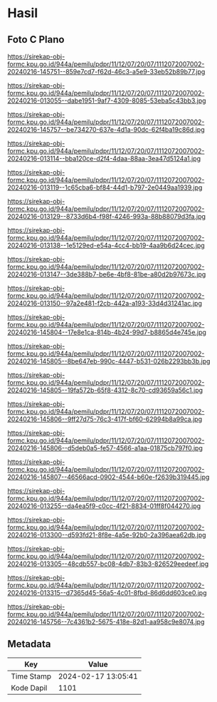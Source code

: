 # Hasil

## Foto C Plano

https://sirekap-obj-formc.kpu.go.id/944a/pemilu/pdpr/11/12/07/20/07/1112072007002-20240216-145751--859e7cd7-f62d-46c3-a5e9-33eb52b89b77.jpg

https://sirekap-obj-formc.kpu.go.id/944a/pemilu/pdpr/11/12/07/20/07/1112072007002-20240216-013055--dabe1951-9af7-4309-8085-53eba5c43bb3.jpg

https://sirekap-obj-formc.kpu.go.id/944a/pemilu/pdpr/11/12/07/20/07/1112072007002-20240216-145757--be734270-637e-4d1a-90dc-62f4ba19c86d.jpg

https://sirekap-obj-formc.kpu.go.id/944a/pemilu/pdpr/11/12/07/20/07/1112072007002-20240216-013114--bba120ce-d2f4-4daa-88aa-3ea47d5124a1.jpg

https://sirekap-obj-formc.kpu.go.id/944a/pemilu/pdpr/11/12/07/20/07/1112072007002-20240216-013119--1c65cba6-bf84-44d1-b797-2e0449aa1939.jpg

https://sirekap-obj-formc.kpu.go.id/944a/pemilu/pdpr/11/12/07/20/07/1112072007002-20240216-013129--8733d6b4-f98f-4246-993a-88b88079d3fa.jpg

https://sirekap-obj-formc.kpu.go.id/944a/pemilu/pdpr/11/12/07/20/07/1112072007002-20240216-013138--1e5129ed-e54a-4cc4-bb19-4aa9b6d24cec.jpg

https://sirekap-obj-formc.kpu.go.id/944a/pemilu/pdpr/11/12/07/20/07/1112072007002-20240216-013147--3de388b7-be6e-4bf8-81be-a80d2b97673c.jpg

https://sirekap-obj-formc.kpu.go.id/944a/pemilu/pdpr/11/12/07/20/07/1112072007002-20240216-013150--97a2e481-f2cb-442a-a193-33d4d31241ac.jpg

https://sirekap-obj-formc.kpu.go.id/944a/pemilu/pdpr/11/12/07/20/07/1112072007002-20240216-145804--17e8e1ca-814b-4b24-99d7-b8865d4e745e.jpg

https://sirekap-obj-formc.kpu.go.id/944a/pemilu/pdpr/11/12/07/20/07/1112072007002-20240216-145805--8be647eb-990c-4447-b531-026b2293bb3b.jpg

https://sirekap-obj-formc.kpu.go.id/944a/pemilu/pdpr/11/12/07/20/07/1112072007002-20240216-145805--19fa572b-65f8-4312-8c70-cd93659a56c1.jpg

https://sirekap-obj-formc.kpu.go.id/944a/pemilu/pdpr/11/12/07/20/07/1112072007002-20240216-145806--9ff27d75-76c3-417f-bf60-62994b8a99ca.jpg

https://sirekap-obj-formc.kpu.go.id/944a/pemilu/pdpr/11/12/07/20/07/1112072007002-20240216-145806--d5deb0a5-fe57-4566-a1aa-01875cb797f0.jpg

https://sirekap-obj-formc.kpu.go.id/944a/pemilu/pdpr/11/12/07/20/07/1112072007002-20240216-145807--46566acd-0902-4544-b60e-f2639b319445.jpg

https://sirekap-obj-formc.kpu.go.id/944a/pemilu/pdpr/11/12/07/20/07/1112072007002-20240216-013255--da4ea5f9-c0cc-4f21-8834-01ff8f044270.jpg

https://sirekap-obj-formc.kpu.go.id/944a/pemilu/pdpr/11/12/07/20/07/1112072007002-20240216-013300--d593fd21-8f8e-4a5e-92b0-2a396aea62db.jpg

https://sirekap-obj-formc.kpu.go.id/944a/pemilu/pdpr/11/12/07/20/07/1112072007002-20240216-013305--48cdb557-bc08-4db7-83b3-826529eedeef.jpg

https://sirekap-obj-formc.kpu.go.id/944a/pemilu/pdpr/11/12/07/20/07/1112072007002-20240216-013315--d7365d45-56a5-4c01-8fbd-86d6dd603ce0.jpg

https://sirekap-obj-formc.kpu.go.id/944a/pemilu/pdpr/11/12/07/20/07/1112072007002-20240216-145756--7c4361b2-5675-418e-82d1-aa958c9e8074.jpg


## Metadata

| Key        | Value               |
| ---------- | ------------------- |
| Time Stamp | 2024-02-17 13:05:41 |
| Kode Dapil | 1101                |




